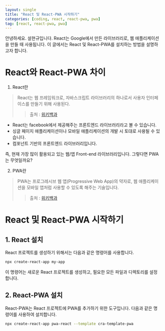 ```yaml
---
layout: single
title: "React 및 React-PWA 시작하기"
categories: [coding, react, react-pwa, pwa]
tag: [react, react-pwa, pwa]
---
```


안녕하세요. 설현규입니다.
React는 Google에서 만든 라이브러리로, 웹 애플리케이션을 만들 때 사용됩니다.
이 글에서는 React 및 React-PWA를 설치하는 방법을 설명하고자 합니다.

# React와 React-PWA 차이

1. React란

> React는 웹 프레임워크로, 자바스크립트 라이브러리의 하나로서 사용자 인터페이스를 만들기 위해 사용된다.
>
> > 출처 : [위키백과](https://ko.wikipedia.org/wiki/React)

- React는 facebook에서 제공해주는 프론트엔드 라이브러리라고 볼 수 있습니다.
- 싱글 페이지 애플리케이션이나 모바일 애플리케이션의 개발 시 토대로 사용될 수 있습니다.
- 컴포넌트 기반의 프론트엔드 라이브러리입니다.

즉, 현재 가장 많이 활용되고 있는 웹/앱 Front-end 라이브러리입니다.
그렇다면 PWA는 무엇일까요?

2. PWA란

> PWA는 프로그레시브 웹 앱(Progressive Web App)의 약자로, 웹 애플리케이션을 모바일 앱처럼 사용할 수 있도록 해주는 기술입니다.
>
> > 출처 : [위키백과](https://ko.wikipedia.org/wiki/PWA)

# React 및 React-PWA 시작하기

## 1. React 설치

React 프로젝트를 생성하기 위해서는 다음과 같은 명령어를 사용합니다.

```bash
npx create-react-app my-app
```

이 명령어는 새로운 React 프로젝트를 생성하고, 필요한 모든 파일과 디렉토리를 설정합니다.

## 2. React-PWA 설치

React-PWA는 React 프로젝트에 PWA를 추가하기 위한 도구입니다. 다음과 같은 명령어를 사용하여 설치합니다.

```bash
npx create-react-app pwa-react --template cra-template-pwa
```

